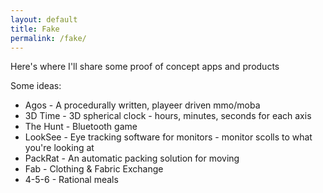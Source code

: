```yaml
---
layout: default
title: Fake
permalink: /fake/
---
```

Here's where I'll share some proof of concept apps and products

Some ideas:
* Agos - A procedurally written, playeer driven mmo/moba
* 3D Time - 3D spherical clock - hours, minutes, seconds for each axis
* The Hunt - Bluetooth game
* LookSee - Eye tracking software for monitors - monitor scolls to what you're looking at
* PackRat - An automatic packing solution for moving 
* Fab - Clothing & Fabric Exchange
* 4-5-6 - Rational meals